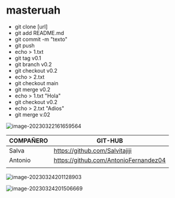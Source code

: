 # masteruah

<ul>
    <li>git clone [url]</li>
    <li>git add README.md</li>
    <li>git commit -m "texto"</li>
    <li>git push</li>
    <li>echo > 1.txt</li>
    <li>git tag v0.1</li>
    <li>git branch v0.2</li>
    <li>git checkout v0.2</li>
    <li>echo > 2.txt</li>
    <li>git checkout main</li>
    <li>git merge v0.2</li>
    <li>echo > 1.txt "Hola"</li>
    <li>git checkout v0.2</li>
    <li>echo > 2.txt "Adios"</li>
    <li>git merge v.02</li>
</ul>

![image-20230322161659564](C:\Users\zelle\AppData\Roaming\Typora\typora-user-images\image-20230322161659564.png)

| COMPAÑERO | GIT-HUB                               |
| --------- | ------------------------------------- |
| Salva     | https://github.com/Salvitajiji        |
| Antonio   | https://github.com/AntonioFernandez04 |
|           |                                       |



![image-20230324201128903](C:\Users\zelle\AppData\Roaming\Typora\typora-user-images\image-20230324201128903.png)

![image-20230324201506669](C:\Users\zelle\AppData\Roaming\Typora\typora-user-images\image-20230324201506669.png)

